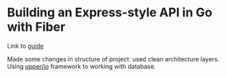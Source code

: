 
# Building an Express-style API in Go with Fiber

Link to [guide](https://blog.logrocket.com/express-style-api-go-fiber/)

Made some changes in structure of project: used clean architecture layers. Using [upper/io](https://upper.io/v4/) framework
to working with database. 